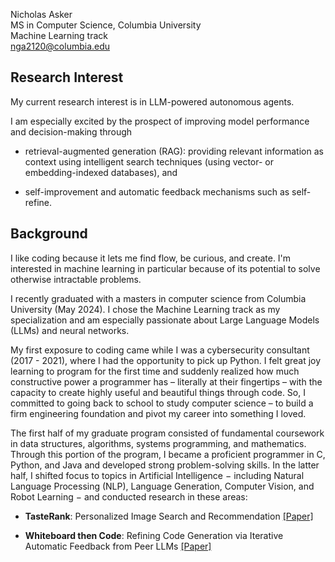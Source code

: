 <!---
N-G-Asker/N-G-Asker is a ✨ special ✨ repository because its `README.md` (this file) appears on your GitHub profile.
You can click the Preview link to take a look at your changes.
--->
Nicholas Asker  
MS in Computer Science, Columbia University  
Machine Learning track  
nga2120@columbia.edu

## Research Interest
My current research interest is in LLM-powered autonomous agents.

I am especially excited by the prospect of improving model performance and decision-making through 

- retrieval-augmented generation (RAG): providing relevant information as context using intelligent search techniques (using vector- or embedding-indexed databases), and
  
- self-improvement and automatic feedback mechanisms such as self-refine.


## Background
I like coding because it lets me find flow, be curious, and create. I'm interested in machine learning in particular because of its potential to solve otherwise intractable problems.

I recently graduated with a masters in computer science from Columbia University (May 2024). I chose the Machine Learning track  as my specialization and am especially passionate about Large Language Models (LLMs) and neural networks.

My first exposure to coding came while I was a cybersecurity consultant (2017 - 2021), where I had the opportunity to pick up Python. I felt great joy learning to program for the first time and suddenly realized how much constructive power a programmer has – literally at their fingertips – with the capacity to create highly useful and beautiful things through code. So, I committed to going back to school to study computer science – to build a firm engineering foundation and pivot my career into something I loved.

The first half of my graduate program consisted of fundamental coursework in data structures, algorithms, systems programming, and mathematics. Through this portion of the program, I became a proficient programmer in C, Python, and Java and developed strong problem-solving skills. In the latter half, I shifted focus to topics in Artificial Intelligence $-$ including Natural Language Processing (NLP), Language Generation, Computer Vision, and Robot Learning $-$ and conducted research in these areas:

- __TasteRank__: Personalized Image Search and Recommendation [[Paper]](https://github.com/N-G-Asker/TasteRank/blob/main/TasteRank-paper.pdf)
  
- __Whiteboard then Code__: Refining Code Generation via Iterative Automatic Feedback from Peer LLMs [[Paper]](https://github.com/N-G-Asker/whiteboard-then-code/blob/main/whiteboard-then-code_research-paper.pdf)


